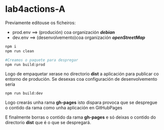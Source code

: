 # lab4actions-A

Previamente editouse os ficheiros:

* prod.env ==> (produción) coa organización  ***debian***
* dev.env  ==> (desenvolvemento)coa organización ***openStreetMap***


```bash 
npm i
npm run clean 

#Creamos o paquete para despregar
npm run build:prod

```
Logo de empaquetar xerase no directorio **dist** a aplicación para publicar co entorno de produción. Se desexas coa configuración de desenvolvemento sería 

```
npm run build:dev 

```
Logo crearás unha rama **gh-pages** isto dispara provoca que se despregue o contido da rama como unha aplicación en GitHubPages


E finalmente borras o contido da rama **gh-pages** e só deixas o contido do directorio  **dist** que é o que se despregará.

 
